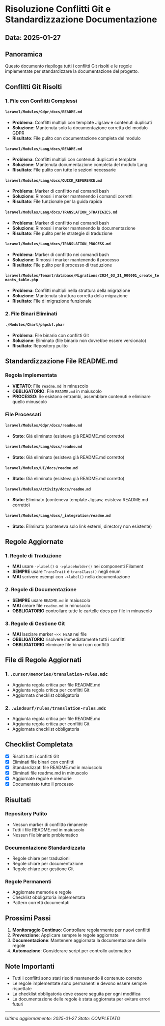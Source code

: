 # Risoluzione Conflitti Git e Standardizzazione Documentazione

## Data: 2025-01-27

## Panoramica
Questo documento riepiloga tutti i conflitti Git risolti e le regole implementate per standardizzare la documentazione del progetto.

## Conflitti Git Risolti

### 1. File con Conflitti Complessi

#### `laravel/Modules/Gdpr/docs/README.md`
- **Problema**: Conflitti multipli con template Jigsaw e contenuti duplicati
- **Soluzione**: Mantenuta solo la documentazione corretta del modulo GDPR
- **Risultato**: File pulito con documentazione completa del modulo

#### `laravel/Modules/Lang/docs/README.md`
- **Problema**: Conflitti multipli con contenuti duplicati e template
- **Soluzione**: Mantenuta documentazione completa del modulo Lang
- **Risultato**: File pulito con tutte le sezioni necessarie

#### `laravel/Modules/Lang/docs/QUICK_REFERENCE.md`
- **Problema**: Marker di conflitto nei comandi bash
- **Soluzione**: Rimossi i marker mantenendo i comandi corretti
- **Risultato**: File funzionale per la guida rapida

#### `laravel/Modules/Lang/docs/TRANSLATION_STRATEGIES.md`
- **Problema**: Marker di conflitto nei comandi bash
- **Soluzione**: Rimossi i marker mantenendo la documentazione
- **Risultato**: File pulito per le strategie di traduzione

#### `laravel/Modules/Lang/docs/TRANSLATION_PROCESS.md`
- **Problema**: Marker di conflitto nei comandi bash
- **Soluzione**: Rimossi i marker mantenendo il processo
- **Risultato**: File pulito per il processo di traduzione

#### `laravel/Modules/Tenant/database/Migrations/2024_03_31_000001_create_tenants_table.php`
- **Problema**: Conflitti multipli nella struttura della migrazione
- **Soluzione**: Mantenuta struttura corretta della migrazione
- **Risultato**: File di migrazione funzionale

### 2. File Binari Eliminati

#### `./Modules/Chart/phpcbf.phar`
- **Problema**: File binario con conflitti Git
- **Soluzione**: Eliminato (file binario non dovrebbe essere versionato)
- **Risultato**: Repository pulito

## Standardizzazione File README.md

### Regola Implementata
- **VIETATO**: File `readme.md` in minuscolo
- **OBBLIGATORIO**: File `README.md` in maiuscolo
- **PROCESSO**: Se esistono entrambi, assemblare contenuti e eliminare quello minuscolo

### File Processati

#### `laravel/Modules/Gdpr/docs/readme.md`
- **Stato**: Già eliminato (esisteva già README.md corretto)

#### `laravel/Modules/Lang/docs/readme.md`
- **Stato**: Già eliminato (esisteva già README.md corretto)

#### `laravel/Modules/UI/docs/readme.md`
- **Stato**: Già eliminato (esisteva già README.md corretto)

#### `laravel/Modules/Activity/docs/readme.md`
- **Stato**: Eliminato (conteneva template Jigsaw, esisteva README.md corretto)

#### `laravel/Modules/Lang/docs/_integration/readme.md`
- **Stato**: Eliminato (conteneva solo link esterni, directory non esistente)

## Regole Aggiornate

### 1. Regole di Traduzione
- **MAI** usare `->label()` o `->placeholder()` nei componenti Filament
- **SEMPRE** usare `TransTrait` e `transClass()` negli enum
- **MAI** scrivere esempi con `->label()` nella documentazione

### 2. Regole di Documentazione
- **SEMPRE** usare `README.md` in maiuscolo
- **MAI** creare file `readme.md` in minuscolo
- **OBBLIGATORIO** controllare tutte le cartelle docs per file in minuscolo

### 3. Regole di Gestione Git
- **MAI** lasciare marker `<<< HEAD` nei file
- **OBBLIGATORIO** risolvere immediatamente tutti i conflitti
- **OBBLIGATORIO** eliminare file binari con conflitti

## File di Regole Aggiornati

### 1. `.cursor/memories/translation-rules.mdc`
- Aggiunta regola critica per file README.md
- Aggiunta regola critica per conflitti Git
- Aggiornata checklist obbligatoria

### 2. `.windsurf/rules/translation-rules.mdc`
- Aggiunta regola critica per file README.md
- Aggiunta regola critica per conflitti Git
- Aggiornata checklist obbligatoria

## Checklist Completata

- [x] Risolti tutti i conflitti Git
- [x] Eliminati file binari con conflitti
- [x] Standardizzati file README.md in maiuscolo
- [x] Eliminati file readme.md in minuscolo
- [x] Aggiornate regole e memorie
- [x] Documentato tutto il processo

## Risultati

### Repository Pulito
- Nessun marker di conflitto rimanente
- Tutti i file README.md in maiuscolo
- Nessun file binario problematico

### Documentazione Standardizzata
- Regole chiare per traduzioni
- Regole chiare per documentazione
- Regole chiare per gestione Git

### Regole Permanenti
- Aggiornate memorie e regole
- Checklist obbligatoria implementata
- Pattern corretti documentati

## Prossimi Passi

1. **Monitoraggio Continuo**: Controllare regolarmente per nuovi conflitti
2. **Prevenzione**: Applicare sempre le regole aggiornate
3. **Documentazione**: Mantenere aggiornata la documentazione delle regole
4. **Automazione**: Considerare script per controllo automatico

## Note Importanti

- Tutti i conflitti sono stati risolti mantenendo il contenuto corretto
- Le regole implementate sono permanenti e devono essere sempre rispettate
- La checklist obbligatoria deve essere seguita per ogni modifica
- La documentazione delle regole è stata aggiornata per evitare errori futuri

---

*Ultimo aggiornamento: 2025-01-27*
*Stato: COMPLETATO* 